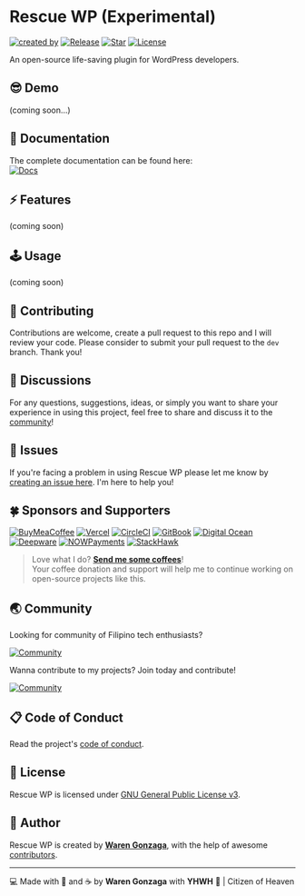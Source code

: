 # Rescue WP (Experimental)

[![created by](https://img.shields.io/badge/created%20by-Waren%20Gonzaga-blue.svg?longCache=true&style=flat-square)](https://github.com/warengonzaga) [![Release](https://img.shields.io/github/release/warengonzaga/rescue-wp.svg?style=flat-square)](https://github.com/warengonzaga/rescue-wp/releases) [![Star](https://img.shields.io/github/stars/warengonzaga/rescue-wp.svg?style=flat-square)](https://github.com/warengonzaga/rescue-wp/stargazers) [![License](https://img.shields.io/github/license/warengonzaga/rescue-wp.svg?style=flat-square)](https://github.com/warengonzaga/rescue-wp/blob/main/LICENSE)

An open-source life-saving plugin for WordPress developers.

## 😎 Demo

(coming soon...)

## 📖 Documentation

<!-- <!-- markdownlint-disable MD033 -->
The complete documentation can be found here:<br/>
[![Docs](https://img.shields.io/badge/Docs-docs.warengonzaga.com/rescue--wp-blue.svg?longCache=true&style=for-the-badge)](https://docs.warengonzaga.com/rescue-wp)
<!-- <!-- markdownlint-enable MD033 -->

## ⚡ Features

(coming soon)

## 🕹️ Usage

(coming soon)

## 🎯 Contributing

Contributions are welcome, create a pull request to this repo and I will review your code. Please consider to submit your pull request to the ```dev``` branch. Thank you!

## 💬 Discussions

For any questions, suggestions, ideas, or simply you want to share your experience in using this project, feel free to share and discuss it to the [community](https://github.com/warengonzaga/rescue-wp/discussions)!

## 🐛 Issues

If you're facing a problem in using Rescue WP please let me know by [creating an issue here](https://github.com/warengonzaga/rescue-wp/issues/new). I'm here to help you!

## 🍀 Sponsors and Supporters

[![BuyMeaCoffee](https://wrngnz.ga/badge-buymeacoffee)](https://buymeacoff.ee/warengonzaga) [![Vercel](https://wrngnz.ga/badge-vercel)](https://vercel.com) [![CircleCI](https://wrngnz.ga/badge-circleci)](https://vercel.com) [![GitBook](https://wrngnz.ga/badge-gitbook)](https://gitbook.io) [![Digital Ocean](https://wrngnz.ga/badge-digitalocean)](https://digitalocean.com) [![Deepware](https://wrngnz.ga/badge-deepware)](https://deepware.ai/) [![NOWPayments](https://wrngnz.ga/badge-nowpayments)](https://nowpayments.io) [![StackHawk](https://img.shields.io/badge/Stackhawk-%2300CBC6.svg?&style=for-the-badge&logoColor=white)](https://stackhawk.com)

<!-- markdownlint-disable MD033 -->
> Love what I do? **[Send me some coffees](https://buymeacoff.ee/wareneutron)**!<br/>
> Your coffee donation and support will help me to continue working on open-source projects like this.
<!-- markdownlint-disable MD033 -->

## 🌏 Community

Looking for community of Filipino tech enthusiasts?

[![Community](https://discordapp.com/api/guilds/659684980137656340/widget.png?style=banner3)](https://wrngnz.ga/discord)

Wanna contribute to my projects? Join today and contribute!

[![Community](https://discordapp.com/api/guilds/694612151444439081/widget.png?style=banner2)](https://wareneutron.com/discord)

## 📋 Code of Conduct

Read the project's [code of conduct](./code_of_conduct.md).

## 📃 License

Rescue WP is licensed under [GNU General Public License v3](https://opensource.org/licenses/GPL-3.0).

## 📝 Author

Rescue WP is created by **[Waren Gonzaga](https://github.com/warengonzaga)**, with the help of awesome [contributors](https://github.com/warengonzaga/rescue-wp/graphs/contributors).

---

💻 Made with 💖 and ☕ by **Waren Gonzaga** with **YHWH** 🙏 | Citizen of Heaven

[personal website]: https://warengonzaga.com
[business website]: https://wgcompanyhq.com
[biolink]: https://bio.link/warengonzaga
[facebook]: https://facebook.com/warengonzagaofficial
[twitter]: https://twitter.com/warengonzaga
[instagram]: https://instagram.com/warengonzagaofficial
[youtube]: https://youtube.com/warengonzaga
